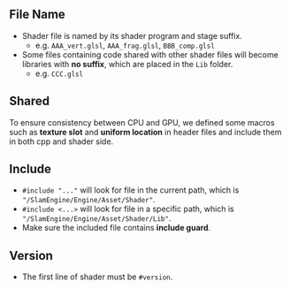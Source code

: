 ## File Name
- Shader file is named by its shader program and stage suffix.
  - e.g. `AAA_vert.glsl`, `AAA_frag.glsl`, `BBB_comp.glsl`
- Some files containing code shared with other shader files will become libraries with **no suffix**, which are placed in the `Lib` folder.
  - e.g. `CCC.glsl`

## Shared
To ensure consistency between CPU and GPU, we defined some macros such as **texture slot** and **uniform location** in header files and include them in both cpp and shader side.

## Include
- `#include "..."` will look for file in the current path, which is `"/SlamEngine/Engine/Asset/Shader"`.
- `#include <...>` will look for file in a specific path, which is `"/SlamEngine/Engine/Asset/Shader/Lib"`.
- Make sure the included file contains **include guard**.

## Version
- The first line of shader must be `#version`.
